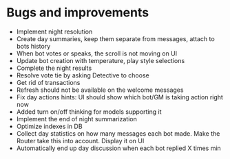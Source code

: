 # Bugs and improvements

- Implement night resolution
- Create day summaries, keep them separate from messages, attach to bots history
- When bot votes or speaks, the scroll is not moving on UI
- Update bot creation with temperature, play style selections
- Complete the night results
- Resolve vote tie by asking Detective to choose
- Get rid of transactions
- Refresh should not be available on the welcome messages
- Fix day actions hints: UI should show which bot/GM is taking action right now
- Added turn on/off thinking for models supporting it
- Implement the end of night summarization
- Optimize indexes in DB
- Collect day statistics on how many messages each bot made. Make the Router take this into account. Display it on UI
- Automatically end up day discussion when each bot replied X times min
